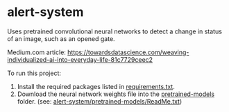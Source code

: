 # alert-system
Uses pretrained convolutional neural networks to detect a change in status of an image, such as an opened gate.

Medium.com article:
   https://towardsdatascience.com/weaving-individualized-ai-into-everyday-life-81c7729ceec2
   
To run this project:
 
 1. Install the required packages listed in [requirements.txt](https://github.com/hergott/alert-system/blob/main/requirements.txt).
 2. Download the neural network weights file into the [pretrained-models](https://github.com/hergott/alert-system/tree/main/pretrained-models) folder.  (see: [alert-system/pretrained-models/ReadMe.txt](https://github.com/hergott/alert-system/blob/main/pretrained-models/ReadMe.txt))
